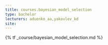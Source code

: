 ```yaml
---
title: courses.bayesian_model_selection
type: bachelor
lecturers: aduenko_aa,yakovlev_kd
site:
---
```


{% tf _course/bayesian_model_selection.md %}

